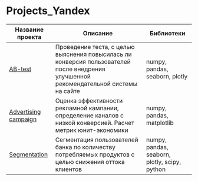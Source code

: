# Projects_Yandex

| Название проекта | Описание | Библиотеки |
|------------------|----------|-------|
| <a href="https://github.com/shaldunova/Projects_Yandex/tree/main/AB-test">AB-test</a>       | Проведение теста, с целью выяснения повысилась ли конверсия пользователей после внедрения улучшенной рекомендательной системы на сайте| numpy, pandas, seaborn, plotly |
| <a href="https://github.com/shaldunova/Projects_Yandex/tree/e7be296fe9e4666964bc9a7cbd97ba8c3e125c0b/Effectiveness%20of%20the%20advertising%20campaign">Advertising campaign</a>        | Оценка эффективности рекламной кампании, определение каналов с низкой конверсией. Расчет метрик юнит-экономики| numpy, pandas, matplotlib |
| <a href="https://github.com/shaldunova/Projects_Yandex/tree/e7be296fe9e4666964bc9a7cbd97ba8c3e125c0b/Segmentation%20for%20bank">Segmentation</a>          | Сегментация пользователей банка по количеству потребляемых продуктов с целью снижения оттока клиентов|  numpy, pandas, seaborn, plotly, scipy, python |
